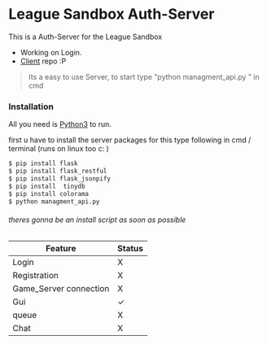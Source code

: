 # League Sandbox Auth-Server

This is a Auth-Server for the League Sandbox
  - Working on Login.
  - [Client](https://github.com/oOHiyoriOo/Leaue_sandbox_client) repo :P

> Its a easy to use Server, to start type "python managment_api.py <port> " in cmd

### Installation
All you need is [Python3](https://www.python.org/downloads/release/python-368/) to run.

first u have to install the server packages for this type following in cmd / terminal (runs on linux too c: )
```sh
$ pip install flask
$ pip install flask_restful
$ pip install flask_jsonpify
$ pip install  tinydb
$ pip install colorama
$ python managment_api.py
```
###### theres gonna be an install script as soon as possible


|Feature | Status |
| ------ | ------ |
| Login | X |
| Registration | X |
| Game_Server connection | X |
| Gui | ✓ |
| queue | X |
| Chat | X |